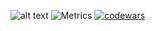 ![alt text](https://i.imgur.com/I5WdGEV.png)
![Metrics](https://metrics.lecoq.io/KegsZooL?template=classic&people=1&isocalendar=1&habits=1&languages=1&lines=1&leetcode=1&discussions=1&followup=1&base=header%2C%20activity%2C%20community%2C%20repositories%2C%20metadata&base.indepth=false&base.hireable=false&base.skip=false&isocalendar=false&isocalendar.duration=half-year&languages=false&languages.limit=8&languages.threshold=0%25&languages.other=false&languages.colors=github&languages.sections=most-used&languages.indepth=false&languages.analysis.timeout=15&languages.analysis.timeout.repositories=7.5&languages.categories=markup%2C%20programming&languages.recent.categories=markup%2C%20programming&languages.recent.load=300&languages.recent.days=14&lines=false&lines.sections=base&lines.repositories.limit=4&lines.history.limit=1&lines.delay=0&habits=false&habits.from=200&habits.days=14&habits.facts=true&habits.charts=false&habits.charts.type=classic&habits.trim=false&habits.languages.limit=8&habits.languages.threshold=0%25&followup=false&followup.sections=repositories&followup.indepth=false&followup.archived=true&people=false&people.limit=24&people.identicons=false&people.identicons.hide=false&people.size=28&people.types=followers%2C%20following&people.shuffle=false&discussions=false&discussions.categories=true&discussions.categories.limit=0&leetcode=false&leetcode.user=KegsZool&leetcode.sections=solved&leetcode.limit.skills=10&leetcode.limit.recent=2&config.timezone=Europe%2FMoscow)
 [![codewars](https://www.codewars.com/users/KegsZool/badges/large)](https://www.codewars.com/users/KegsZool)
